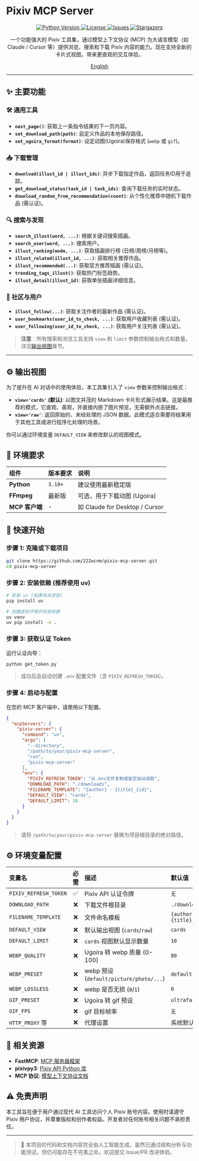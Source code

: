 # Pixiv MCP Server

<p align="center">
  <a href="https://github.com/222wcnm/pixiv-mcp-server">
    <img src="https://img.shields.io/badge/Python-3.10+-blue.svg" alt="Python Version">
  </a>
  <a href="https://github.com/222wcnm/pixiv-mcp-server/blob/main/LICENSE">
    <img src="https://img.shields.io/badge/License-MIT-green.svg" alt="License">
  </a>
  <a href="https://github.com/222wcnm/pixiv-mcp-server/issues">
    <img src="https://img.shields.io/github/issues/222wcnm/pixiv-mcp-server" alt="Issues">
  </a>
  <a href="https://github.com/222wcnm/pixiv-mcp-server/stargazers">
    <img src="https://img.shields.io/github/stars/222wcnm/pixiv-mcp-server" alt="Stargazers">
  </a>
</p>

<p align="center">
  一个功能强大的 Pixiv 工具集，通过模型上下文协议 (MCP) 为大语言模型（如 Claude / Cursor 等）提供浏览、搜索和下载 Pixiv 内容的能力。现在支持全新的卡片式视图，带来更直观的交互体验。
</p>

<p align="center">
  <a href="README.md">English</a>
</p>

---

## ✨ 主要功能

### 🛠️ 通用工具
- **`next_page()`**: 获取上一条指令结果的下一页内容。
- **`set_download_path(path)`**: 自定义作品的本地保存路径。
- **`set_ugoira_format(format)`**: 设定动图(Ugoira)保存格式 (`webp` 或 `gif`)。

### 📥 下载管理
- **`download(illust_id | illust_ids)`**: 异步下载指定作品，返回任务ID用于追踪。
- **`get_download_status(task_id | task_ids)`**: 查询下载任务的实时状态。
- **`download_random_from_recommendation(count)`**: 从个性化推荐中随机下载作品 (需认证)。

### 🔍 搜索与发现
- **`search_illust(word, ...)`**: 根据关键词搜索插画。
- **`search_user(word, ...)`**: 搜索用户。
- **`illust_ranking(mode, ...)`**: 获取插画排行榜 (日榜/周榜/月榜等)。
- **`illust_related(illust_id, ...)`**: 获取相关推荐作品。
- **`illust_recommended(...)`**: 获取官方推荐插画 (需认证)。
- **`trending_tags_illust()`**: 获取热门标签趋势。
- **`illust_detail(illust_id)`**: 获取单张插画详细信息。

### 👥 社区与用户
- **`illust_follow(...)`**: 获取关注作者的最新作品 (需认证)。
- **`user_bookmarks(user_id_to_check, ...)`**: 获取用户收藏列表 (需认证)。
- **`user_following(user_id_to_check, ...)`**: 获取用户关注列表 (需认证)。

> **注意**：所有搜索和浏览工具支持 `view` 和 `limit` 参数控制输出格式和数量。详见[输出视图](#-输出视图)章节。

---

## ⚙️ 输出视图

为了提升在 AI 对话中的使用体验，本工具集引入了 `view` 参数来控制输出格式：

- **`view='cards'` (默认)**: 以图文并茂的 Markdown 卡片形式展示结果。这是最推荐的模式，它直观、美观，并直接内嵌了图片预览，无需额外点击链接。
- **`view='raw'`**: 返回原始的、未经处理的 JSON 数据。此模式适合需要将结果用于其他工具或进行程序化处理的场景。

你可以通过环境变量 `DEFAULT_VIEW` 来修改默认的视图模式。

## 🔧 环境要求

| 组件 | 版本要求 | 说明 |
|:---|:---|:---|
| **Python** | `3.10+` | 建议使用最新稳定版 |
| **FFmpeg** | 最新版 | 可选，用于下载动图 (Ugoira) |
| **MCP 客户端** | - | 如 Claude for Desktop / Cursor |

## 🚀 快速开始

### 步骤 1: 克隆或下载项目
```bash
git clone https://github.com/222wcnm/pixiv-mcp-server.git
cd pixiv-mcp-server
```

### 步骤 2: 安装依赖 (推荐使用 uv)
```bash
# 安装 uv (如果尚未安装)
pip install uv

# 创建虚拟环境并安装依赖
uv venv
uv pip install -e .
```

### 步骤 3: 获取认证 Token
运行认证向导：
```bash
python get_token.py
```
> 成功后会自动创建 `.env` 配置文件（含 `PIXIV_REFRESH_TOKEN`）。

### 步骤 4: 启动与配置
在您的 MCP 客户端中，请使用以下配置。
```json
{
  "mcpServers": {
    "pixiv-server": {
      "command": "uv",
      "args": [
        "--directory",
        "/path/to/your/pixiv-mcp-server",
        "run",
        "pixiv-mcp-server"
      ],
      "env": {
        "PIXIV_REFRESH_TOKEN": "从.env文件复制或留空自动读取",
        "DOWNLOAD_PATH": "./downloads",
        "FILENAME_TEMPLATE": "{author} - {title}_{id}",
        "DEFAULT_VIEW": "cards",
        "DEFAULT_LIMIT": 10
      }
    }
  }
}
```
> 请将 `/path/to/your/pixiv-mcp-server` 替换为项目根目录的绝对路径。  

## ⚙️ 环境变量配置

| 变量名                | 必需 | 描述                                      | 默认值        |
|:----------------------|:---:|:------------------------------------------|:--------------|
| `PIXIV_REFRESH_TOKEN` | ✅   | Pixiv API 认证令牌                       | `无`           |
| `DOWNLOAD_PATH`       | ❌   | 下载文件根目录                           | `./downloads`|
| `FILENAME_TEMPLATE`   | ❌   | 文件命名模板                             | `{author} - {title}_{id}` |
| `DEFAULT_VIEW`        | ❌   | 默认输出视图 (`cards`/`raw`)             | `cards`      |
| `DEFAULT_LIMIT`       | ❌   | `cards` 视图默认显示数量                 | `10`         |
| `WEBP_QUALITY`        | ❌   | Ugoira 转 webp 质量 (0-100)              | `80`         |
| `WEBP_PRESET`         | ❌   | webp 预设 (`default/picture/photo/...`) | `default`    |
| `WEBP_LOSSLESS`       | ❌   | webp 是否无损 (`0`/`1`)                   | `0`          |
| `GIF_PRESET`          | ❌   | Ugoira 转 gif 预设                      | `ultrafast`  |
| `GIF_FPS`             | ❌   | gif 目标帧率                            | `无`           |
| `HTTP_PROXY` 等       | ❌   | 代理设置                                 | 系统默认     |

## 🔗 相关资源
- **FastMCP**: [MCP 服务器框架](https://github.com/jlowin/fastmcp)
- **pixivpy3**: [Pixiv API Python 库](https://github.com/upbit/pixivpy)
- **MCP 协议**: [模型上下文协议文档](https://modelcontextprotocol.io/)

## ⚠️ 免责声明
本工具旨在便于用户通过现代 AI 工具访问个人 Pixiv 账号内容。使用时请遵守 Pixiv 用户协议，并尊重版权和创作者权益。开发者对任何账号相关问题不承担责任。

---

> 🤖 本项目的代码和文档内容完全由人工智能生成。虽然已通过结构分析与功能测试，但仍可能存在不完善之处。欢迎提交 Issue/PR 改进体验。
